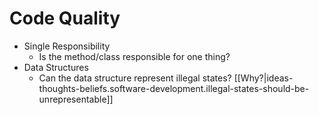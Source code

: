 # Code Quality
- Single Responsibility
  - Is the method/class responsible for one thing?
- Data Structures
  - Can the data structure represent illegal states? [[Why?|ideas-thoughts-beliefs.software-development.illegal-states-should-be-unrepresentable]]

